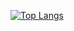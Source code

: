 <!-- # Hi there <img alt="wave" src="https://emojis.slackmojis.com/emojis/images/1588177020/8809/wave_hello.gif?1588177020" width="35"> , I'm Sanket Mhatre


- 🔭 I’m currently working on **ez-sim**.
- 🌱 I’m currently learning React-Native.
- 👯 I’m looking to collaborate on web and ML projects.
- 🤔 I’m looking for help with easy-solutions.
- 💬 Ask me about how to get started with **Python**, **Web-Development** , **Open-Source** and any other tech related talks.
- 📫 How to reach me: sanket.mhatre@vit.edu.in
- ⚡ Fun fact: I play games 🎮 and i love long drives 🚗.
 -->

[![Top Langs](https://github-readme-stats.vercel.app/api/top-langs/?username=SANKET7738&layout=compact&theme=radical)](https://github.com/anuraghazra/github-readme-stats)   

<!-- [![Sanket's github stats](https://github-readme-stats.vercel.app/api?username=SANKET7738&count_private=true&show_icons=true&theme=radical)](https://github.com/anuraghazra/github-readme-stats)  

### Connect with me
<p align="center">
   <a href="https://www.linkedin.com/in/sanket-mhatre-782a081a6/">
    <img align="left" width="24px" src="https://cdn.jsdelivr.net/npm/simple-icons@v3/icons/linkedin.svg"  />
  </a>
  <a href="https://www.instagram.com/_sanketmhatre_/">
    <img align="left" width="26px" src="https://cdn.jsdelivr.net/npm/simple-icons@v3/icons/instagram.svg" />
  </a>
  <a href="mailto:sanket.mhatre@vit.edu.in">
    <img align="left" width="26px" src="https://cdn.jsdelivr.net/npm/simple-icons@v3/icons/gmail.svg" />
  </a>
  <a href="https://medium.com/@sanketmhatre7738">
    <img align="left" width="26px" src="https://cdn.jsdelivr.net/npm/simple-icons@v3/icons/medium.svg" />
  </a>
 </p> -->
